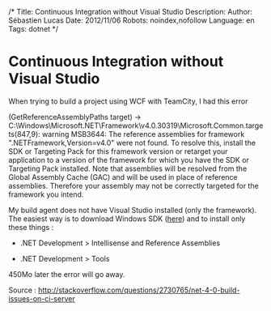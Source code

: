 /*
Title: Continuous Integration without Visual Studio
Description: 
Author: Sébastien Lucas
Date: 2012/11/06
Robots: noindex,nofollow
Language: en
Tags: dotnet
*/
# Continuous Integration without Visual Studio

When trying to build a project using WCF with TeamCity, I had this error


(GetReferenceAssemblyPaths target) -> C:\Windows\Microsoft.NET\Framework\v4.0.30319\Microsoft.Common.targets(847,9): warning MSB3644: The reference assemblies for framework ".NETFramework,Version=v4.0" were not found. To resolve this, install the SDK or Targeting Pack for this framework version or retarget your application to a version of the framework for which you have the SDK or Targeting Pack installed. Note that assemblies will be resolved from the Global Assembly Cache (GAC) and will be used in place of reference assemblies. Therefore your assembly may not be correctly targeted for the framework you intend.



My build agent does not have Visual Studio installed (only the framework). The easiest way is to download Windows SDK ([here](http://www.microsoft.com/download/en/confirmation.aspx?id=8279)) and to install only these things :

*	.NET Development > Intellisense and Reference Assemblies

*	.NET Development > Tools

450Mo later the error will go away.

Source : http://stackoverflow.com/questions/2730765/net-4-0-build-issues-on-ci-server

